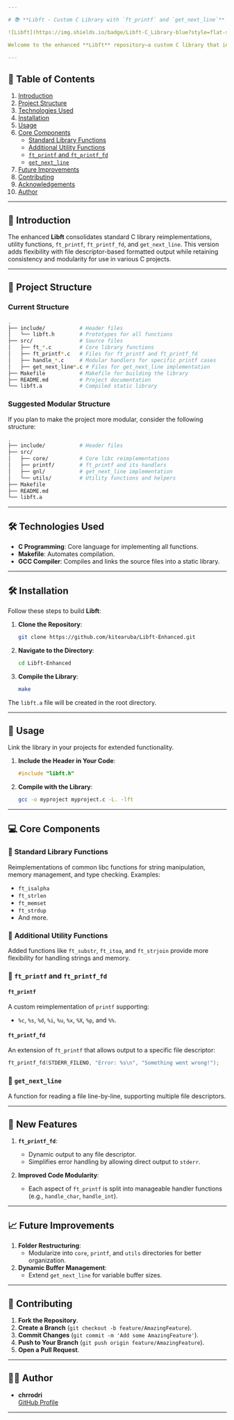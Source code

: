 ```yaml
---

# 📚 **Libft - Custom C Library with `ft_printf` and `get_next_line`**

![Libft](https://img.shields.io/badge/Libft-C_Library-blue?style=flat-square) ![C Programming](https://img.shields.io/badge/Language-C-brightgreen?style=flat-square) ![Makefile](https://img.shields.io/badge/Build-Makefile-yellow?style=flat-square)

Welcome to the enhanced **Libft** repository—a custom C library that includes reimplementations of essential C library functions, as well as `ft_printf`, `ft_printf_fd`, and `get_next_line`. This library is designed for modular use in future projects, offering flexibility and utility in formatted output, string manipulation, memory handling, and file reading.

---
```


## 📑 **Table of Contents**

1. [Introduction](#introduction)
2. [Project Structure](#project-structure)
3. [Technologies Used](#technologies-used)
4. [Installation](#installation)
5. [Usage](#usage)
6. [Core Components](#core-components)
   - [Standard Library Functions](#standard-library-functions)
   - [Additional Utility Functions](#additional-utility-functions)
   - [`ft_printf` and `ft_printf_fd`](#ft_printf-and-ft_printf_fd)
   - [`get_next_line`](#get_next_line)
7. [Future Improvements](#future-improvements)
8. [Contributing](#contributing)
9. [Acknowledgements](#acknowledgements)
10. [Author](#author)

---

## 📖 **Introduction**

The enhanced **Libft** consolidates standard C library reimplementations, utility functions, `ft_printf`, `ft_printf_fd`, and `get_next_line`. This version adds flexibility with file descriptor-based formatted output while retaining consistency and modularity for use in various C projects.

---

## 📂 **Project Structure**

### Current Structure
```bash
.
├── include/           # Header files
│   └── libft.h        # Prototypes for all functions
├── src/               # Source files
│   ├── ft_*.c         # Core library functions
│   ├── ft_printf*.c   # Files for ft_printf and ft_printf_fd
│   ├── handle_*.c     # Modular handlers for specific printf cases
│   ├── get_next_line*.c # Files for get_next_line implementation
├── Makefile           # Makefile for building the library
├── README.md          # Project documentation
└── libft.a            # Compiled static library
```

### Suggested Modular Structure
If you plan to make the project more modular, consider the following structure:
```bash
.
├── include/           # Header files
├── src/
│   ├── core/          # Core libc reimplementations
│   ├── printf/        # ft_printf and its handlers
│   ├── gnl/           # get_next_line implementation
│   └── utils/         # Utility functions and helpers
├── Makefile
├── README.md
└── libft.a
```

---

## 🛠️ **Technologies Used**

- **C Programming**: Core language for implementing all functions.
- **Makefile**: Automates compilation.
- **GCC Compiler**: Compiles and links the source files into a static library.

---

## 🛠️ **Installation**

Follow these steps to build **Libft**:

1. **Clone the Repository**:
   ```bash
   git clone https://github.com/kitearuba/Libft-Enhanced.git
   ```

2. **Navigate to the Directory**:
   ```bash
   cd Libft-Enhanced
   ```

3. **Compile the Library**:
   ```bash
   make
   ```

The `libft.a` file will be created in the root directory.

---

## 🚀 **Usage**

Link the library in your projects for extended functionality.

1. **Include the Header in Your Code**:
   ```c
   #include "libft.h"
   ```

2. **Compile with the Library**:
   ```bash
   gcc -o myproject myproject.c -L. -lft
   ```

---

## 💻 **Core Components**

### 🔨 **Standard Library Functions**
Reimplementations of common libc functions for string manipulation, memory management, and type checking. Examples:
- `ft_isalpha`
- `ft_strlen`
- `ft_memset`
- `ft_strdup`
- And more.

### 🔧 **Additional Utility Functions**
Added functions like `ft_substr`, `ft_itoa`, and `ft_strjoin` provide more flexibility for handling strings and memory.

### 🌟 **`ft_printf` and `ft_printf_fd`**
#### **`ft_printf`**
A custom reimplementation of `printf` supporting:
- `%c`, `%s`, `%d`, `%i`, `%u`, `%x`, `%X`, `%p`, and `%%`.

#### **`ft_printf_fd`**
An extension of `ft_printf` that allows output to a specific file descriptor:
```c
ft_printf_fd(STDERR_FILENO, "Error: %s\n", "Something went wrong!");
```

### 📄 **`get_next_line`**
A function for reading a file line-by-line, supporting multiple file descriptors.

---

## 🌟 **New Features**
1. **`ft_printf_fd`**:
   - Dynamic output to any file descriptor.
   - Simplifies error handling by allowing direct output to `stderr`.

2. **Improved Code Modularity**:
   - Each aspect of `ft_printf` is split into manageable handler functions (e.g., `handle_char`, `handle_int`).

---

## 📈 **Future Improvements**
1. **Folder Restructuring**:
   - Modularize into `core`, `printf`, and `utils` directories for better organization.
2. **Dynamic Buffer Management**:
   - Extend `get_next_line` for variable buffer sizes.

---

## 🤝 **Contributing**

1. **Fork the Repository**.
2. **Create a Branch** (`git checkout -b feature/AmazingFeature`).
3. **Commit Changes** (`git commit -m 'Add some AmazingFeature'`).
4. **Push to Your Branch** (`git push origin feature/AmazingFeature`).
5. **Open a Pull Request**.

---

## 👨‍💻 **Author**

- **chrrodri**  
  [GitHub Profile](https://github.com/kitearuba)

---

